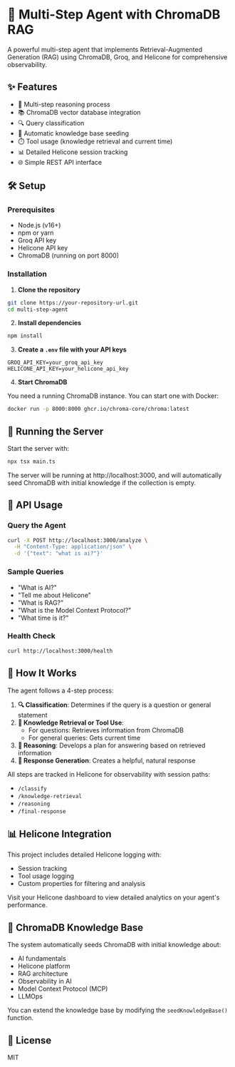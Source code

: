 # 🤖 Multi-Step Agent with ChromaDB RAG

A powerful multi-step agent that implements Retrieval-Augmented Generation (RAG) using ChromaDB, Groq, and Helicone for comprehensive observability.

## ✨ Features

- 🧠 Multi-step reasoning process
- 📚 ChromaDB vector database integration
- 🔍 Query classification
- 🚀 Automatic knowledge base seeding
- ⏱️ Tool usage (knowledge retrieval and current time)
- 📊 Detailed Helicone session tracking
- 🌐 Simple REST API interface

## 🛠️ Setup

### Prerequisites

- Node.js (v16+)
- npm or yarn
- Groq API key
- Helicone API key
- ChromaDB (running on port 8000)

### Installation

1. **Clone the repository**

```bash
git clone https://your-repository-url.git
cd multi-step-agent
```

2. **Install dependencies**

```bash
npm install
```

3. **Create a `.env` file with your API keys**

```
GROQ_API_KEY=your_groq_api_key
HELICONE_API_KEY=your_helicone_api_key
```

4. **Start ChromaDB**

You need a running ChromaDB instance. You can start one with Docker:

```bash
docker run -p 8000:8000 ghcr.io/chroma-core/chroma:latest
```

## 🚀 Running the Server

Start the server with:

```bash
npx tsx main.ts
```

The server will be running at http://localhost:3000, and will automatically seed ChromaDB with initial knowledge if the collection is empty.

## 📝 API Usage

### Query the Agent

```bash
curl -X POST http://localhost:3000/analyze \
  -H "Content-Type: application/json" \
  -d '{"text": "what is ai?"}'
```

### Sample Queries

- "What is AI?"
- "Tell me about Helicone"
- "What is RAG?"
- "What is the Model Context Protocol?"
- "What time is it?"

### Health Check

```bash
curl http://localhost:3000/health
```

## 🧩 How It Works

The agent follows a 4-step process:

1. **🔍 Classification**: Determines if the query is a question or general statement
2. **🔎 Knowledge Retrieval or Tool Use**: 
   - For questions: Retrieves information from ChromaDB
   - For general queries: Gets current time
3. **🤔 Reasoning**: Develops a plan for answering based on retrieved information
4. **💬 Response Generation**: Creates a helpful, natural response

All steps are tracked in Helicone for observability with session paths:
- `/classify`
- `/knowledge-retrieval`
- `/reasoning`
- `/final-response`

## 📊 Helicone Integration

This project includes detailed Helicone logging with:
- Session tracking
- Tool usage logging
- Custom properties for filtering and analysis

Visit your Helicone dashboard to view detailed analytics on your agent's performance.

## 💾 ChromaDB Knowledge Base

The system automatically seeds ChromaDB with initial knowledge about:
- AI fundamentals
- Helicone platform
- RAG architecture
- Observability in AI
- Model Context Protocol (MCP)
- LLMOps

You can extend the knowledge base by modifying the `seedKnowledgeBase()` function.

## 📄 License

MIT
